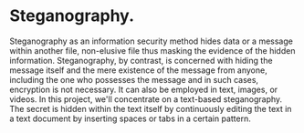 # Steganography.
Steganography as an information security method hides data or a message within another file, non-elusive file thus masking the evidence of the hidden information. 
Steganography, by contrast, is concerned with hiding the message itself and the mere existence of the message from anyone, including the one who possesses the message and in such cases, encryption is not necessary. 
It can also be employed in text, images, or videos.
In this project, we'll concentrate on a text-based steganography. The secret is hidden within the text itself by continuously editing the text in a text document by inserting spaces or tabs in a certain pattern.
